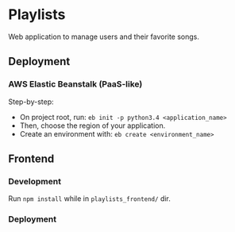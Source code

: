 # Playlists

Web application to manage users and their favorite songs.


## Deployment

### AWS Elastic Beanstalk (PaaS-like)

Step-by-step:

- On project root, run: `eb init -p python3.4 <application_name>`
- Then, choose the region of your application.
- Create an environment with: `eb create <environment_name>`


## Frontend

### Development

Run `npm install` while in `playlists_frontend/` dir.

### Deployment

